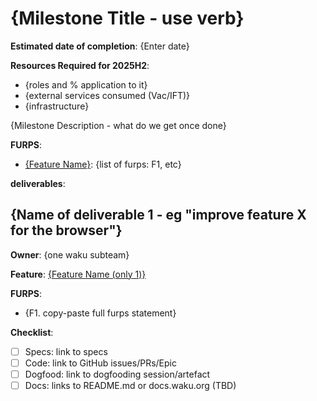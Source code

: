 # {Milestone Title - use verb}

**Estimated date of completion**: {Enter date}

**Resources Required for 2025H2**:
- {roles and % application to it}
- {external services consumed (Vac/IFT)}
- {infrastructure}


{Milestone Description - what do we get once done}

**FURPS**:

- [{Feature Name}]({path/to/furps/file}): {list of furps: F1, etc}

**deliverables**: 

## {Name of deliverable 1 - eg "improve feature X for the browser"}

**Owner**: {one waku subteam}

**Feature**: [{Feature Name (only 1)}]({path/to/furps/file})

**FURPS**:
- {F1. copy-paste full furps statement}

**Checklist**:
- [ ] Specs: link to specs
- [ ] Code: link to GitHub issues/PRs/Epic
- [ ] Dogfood: link to dogfooding session/artefact
- [ ] Docs: links to README.md or docs.waku.org (TBD)